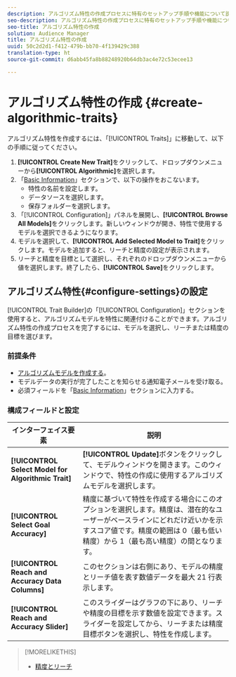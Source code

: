 ```yaml
---
description: アルゴリズム特性の作成プロセスに特有のセットアップ手順や機能について説明します。
seo-description: アルゴリズム特性の作成プロセスに特有のセットアップ手順や機能について説明します。
seo-title: アルゴリズム特性の作成
solution: Audience Manager
title: アルゴリズム特性の作成
uuid: 50c2d2d1-f412-479b-bb70-4f139429c388
translation-type: ht
source-git-commit: d6abb45fa8b88248920b64db3ac4e72c53ecee13

---
```



# アルゴリズム特性の作成 {#create-algorithmic-traits}

<!-- t_algo_trait_build.xml -->

アルゴリズム特性を作成するには、「[!UICONTROL Traits]」に移動して、以下の手順に従ってください。

1. **[!UICONTROL Create New Trait]**&#x200B;をクリックして、ドロップダウンメニューから&#x200B;**[!UICONTROL Algorithmic]**&#x200B;を選択します。
1. 「[Basic Information](../../features/traits/create-onboarded-rule-based-traits.md)」セクションで、以下の操作をおこないます。
   * 特性の名前を設定します。
   * データソースを選択します。
   * 保存フォルダーを選択します。
1. 「[!UICONTROL Configuration]」パネルを展開し、**[!UICONTROL Browse All Models]**&#x200B;をクリックします。新しいウィンドウが開き、特性で使用するモデルを選択できるようになります。
1. モデルを選択して、**[!UICONTROL Add Selected Model to Trait]**&#x200B;をクリックします。モデルを追加すると、リーチと精度の設定が表示されます。
1. リーチと精度を目標として選択し、それぞれのドロップダウンメニューから値を選択します。終了したら、**[!UICONTROL Save]**&#x200B;をクリックします。

## アルゴリズム特性{#configure-settings}の設定 

[!UICONTROL Trait Builder]の「[!UICONTROL Configuration]」セクションを使用すると、アルゴリズムモデルを特性に関連付けることができます。アルゴリズム特性の作成プロセスを完了するには、モデルを選択し、リーチまたは精度の目標を選びます。

### 前提条件

<!-- r_algo_trait_config_section.xml -->

* [アルゴリズムモデルを作成する](../../features/algorithmic-models/create-model.md#build-model)。
* モデルデータの実行が完了したことを知らせる通知電子メールを受け取る。
* 必須フィールドを「[Basic Information](../../features/traits/create-onboarded-rule-based-traits.md)」セクションに入力する。

### 構成フィールドと設定

| インターフェイス要素 | 説明 |
|---|---|
| **[!UICONTROL Select Model for Algorithmic Trait]** | **[!UICONTROL Update]**&#x200B;ボタンをクリックして、モデルウィンドウを開きます。このウィンドウで、特性の作成に使用するアルゴリズムモデルを選択します。 |
| **[!UICONTROL Select Goal Accuracy]** | 精度に基づいて特性を作成する場合にこのオプションを選択します。精度は、潜在的なユーザーがベースラインにどれだけ近いかを示すスコア値です。精度の範囲は 0（最も低い精度）から 1（最も高い精度）の間となります。 |
| **[!UICONTROL Reach and Accuracy Data Columns]** | このセクションは右側にあり、モデルの精度とリーチ値を表す数値データを最大 21 行表示します。 |
| **[!UICONTROL Reach and Accuracy Slider]** | このスライダーはグラフの下にあり、リーチや精度の目標を示す数値を設定できます。スライダーを設定してから、リーチまたは精度目標ボタンを選択し、特性を作成します。 |

>[!MORELIKETHIS]
>
>* [精度とリーチ](../../features/traits/trait-accuracy-reach.md)

